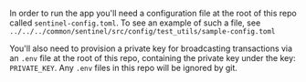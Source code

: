 In order to run the app you'll need a configuration file at the root of this repo called `sentinel-config.toml`. To see an example of such a file, see `../../../common/sentinel/src/config/test_utils/sample-config.toml`

You'll also need to provision a private key for broadcasting transactions via an `.env` file at the root of this repo, containing the private key under the key: `PRIVATE_KEY`. Any `.env` files in this repo will be ignored by git.
